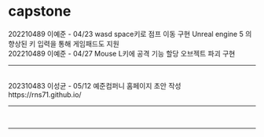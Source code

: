 # capstone

202210489 이예준 - 04/23 wasd space키로 점프 이동 구현 Unreal engine 5 의 향상된 키 입력을 통해 게임패드도 지원<br>
202210489 이예준 - 04/27 Mouse L키에 공격 기능 할당 오브젝트 파괴 구현
<hr>
<br>
202310483 이성균 - 05/12 예준컴퍼니 홈페이지 초안 작성 https://rns71.github.io/ <br>
<hr>
<br>
<hr>
<br>
